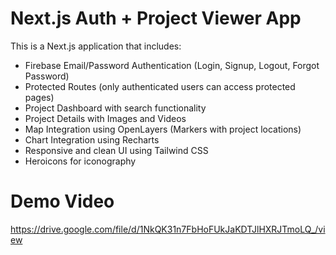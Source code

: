 # Next.js Auth + Project Viewer App

This is a Next.js application that includes:

- Firebase Email/Password Authentication (Login, Signup, Logout, Forgot Password)
- Protected Routes (only authenticated users can access protected pages)
- Project Dashboard with search functionality
- Project Details with Images and Videos
- Map Integration using OpenLayers (Markers with project locations)
- Chart Integration using Recharts
- Responsive and clean UI using Tailwind CSS
- Heroicons for iconography

# Demo Video
https://drive.google.com/file/d/1NkQK31n7FbHoFUkJaKDTJlHXRJTmoLQ_/view
